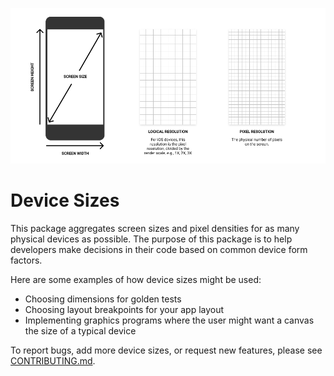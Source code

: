 ![device_sizes header](docs/readme/header.png)

# Device Sizes

This package aggregates screen sizes and pixel densities for as many physical devices as possible. The purpose of this package is to help developers make decisions in their code based on common device form factors.

Here are some examples of how device sizes might be used:

 * Choosing dimensions for golden tests
 * Choosing layout breakpoints for your app layout
 * Implementing graphics programs where the user might want a canvas the size of a typical device
 
To report bugs, add more device sizes, or request new features, please see [CONTRIBUTING.md](CONTRIBUTING.md).
 